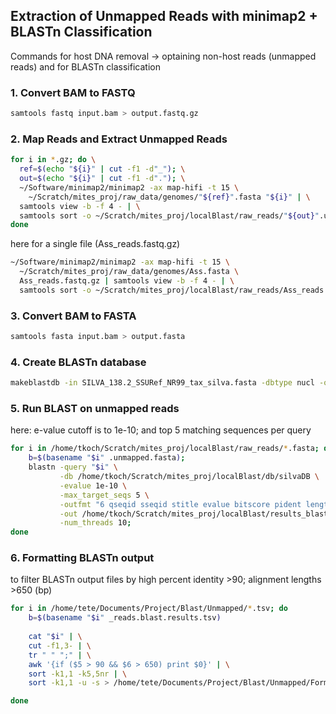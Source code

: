 
## Extraction of Unmapped Reads with minimap2 + BLASTn Classification

Commands for host DNA removal -> optaining non-host reads (unmapped reads) and for BLASTn classification 

### 1. Convert BAM to FASTQ

```bash
samtools fastq input.bam > output.fastq.gz
```

### 2. Map Reads and Extract Unmapped Reads

```bash
for i in *.gz; do \
  ref=$(echo "${i}" | cut -f1 -d"_"); \
  out=$(echo "${i}" | cut -f1 -d"."); \
  ~/Software/minimap2/minimap2 -ax map-hifi -t 15 \
    ~/Scratch/mites_proj/raw_data/genomes/"${ref}".fasta "${i}" | \
  samtools view -b -f 4 - | \
  samtools sort -o ~/Scratch/mites_proj/localBlast/raw_reads/"${out}".unmapped.bam; \
done
```

here for a single file (Ass_reads.fastq.gz) 

```bash
~/Software/minimap2/minimap2 -ax map-hifi -t 15 \
  ~/Scratch/mites_proj/raw_data/genomes/Ass.fasta \
  Ass_reads.fastq.gz | samtools view -b -f 4 - | \
  samtools sort -o ~/Scratch/mites_proj/localBlast/raw_reads/Ass_reads.unmapped.bam
```

### 3. Convert BAM to FASTA
```bash
samtools fasta input.bam > output.fasta
```

### 4. Create BLASTn database 

```bash
makeblastdb -in SILVA_138.2_SSURef_NR99_tax_silva.fasta -dbtype nucl -out silvaDB
```

### 5. Run BLAST on unmapped reads 

here: e-value cutoff is to 1e-10; and top 5 matching sequences per query 
```bash
for i in /home/tkoch/Scratch/mites_proj/localBlast/raw_reads/*.fasta; do
    b=$(basename "$i" .unmapped.fasta);
    blastn -query "$i" \
           -db /home/tkoch/Scratch/mites_proj/localBlast/db/silvaDB \
           -evalue 1e-10 \
           -max_target_seqs 5 \
           -outfmt "6 qseqid sseqid stitle evalue bitscore pident length mismatch gapopen qstart qend sstart send" \
           -out /home/tkoch/Scratch/mites_proj/localBlast/results_blast/unmapped_blast/"$b".blast.results \
           -num_threads 10;
done
```

### 6. Formatting BLASTn output 

to filter BLASTn output files by high percent identity >90; alignment lengths >650 (bp) 
```bash
for i in /home/tete/Documents/Project/Blast/Unmapped/*.tsv; do 
    b=$(basename "$i" _reads.blast.results.tsv)
    
    cat "$i" | \
    cut -f1,3- | \
    tr " " ";" | \
    awk '{if ($5 > 90 && $6 > 650) print $0}' | \
    sort -k1,1 -k5,5nr | \
    sort -k1,1 -u -s > /home/tete/Documents/Project/Blast/Unmapped/Formatted/"$b"_formatted_unmapped.txt

done
```

